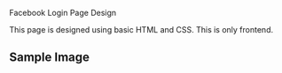 Facebook Login Page Design

This page is designed using basic HTML and CSS. This is only frontend.

## Sample Image

<img src="" />
